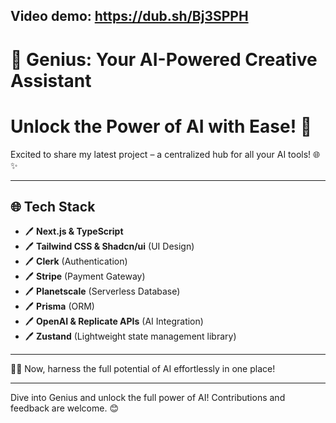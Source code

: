 ## Video demo: https://dub.sh/Bj3SPPH

# 🧠 Genius: Your AI-Powered Creative Assistant  

# Unlock the Power of AI with Ease! 🚀  

Excited to share my latest project – a centralized hub for all your AI tools! 🌐✨  

---

## 🌐 Tech Stack  

- 🖊 **Next.js & TypeScript**  
- 🖊 **Tailwind CSS & Shadcn/ui** (UI Design)  
- 🖊 **Clerk** (Authentication)  
- 🖊 **Stripe** (Payment Gateway)  
- 🖊 **Planetscale** (Serverless Database)  
- 🖊 **Prisma** (ORM)  
- 🖊 **OpenAI & Replicate APIs** (AI Integration)  
- 🖊 **Zustand** (Lightweight state management library)  

---

🚀💡 Now, harness the full potential of AI effortlessly in one place!  

---

Dive into Genius and unlock the full power of AI! Contributions and feedback are welcome. 😊
